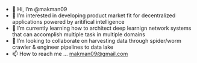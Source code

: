 - 👋 Hi, I’m @makman09
- 👀 I’m interested in developing product market fit for decentralized applications powered by aritifical intelligence 
- 🌱 I’m currently learning how to architect deep learnign network systems that can accomplish multiple task in multiple domains
- 💞️ I’m looking to collaborate on harvesting data through spider/worm crawler & engineer pipelines to data lake
- 📫 How to reach me ... makman09@gmail.com

<!---
makman09/makman09 is a ✨ special ✨ repository because its `README.md` (this file) appears on your GitHub profile.
You can click the Preview link to take a look at your changes.
--->
